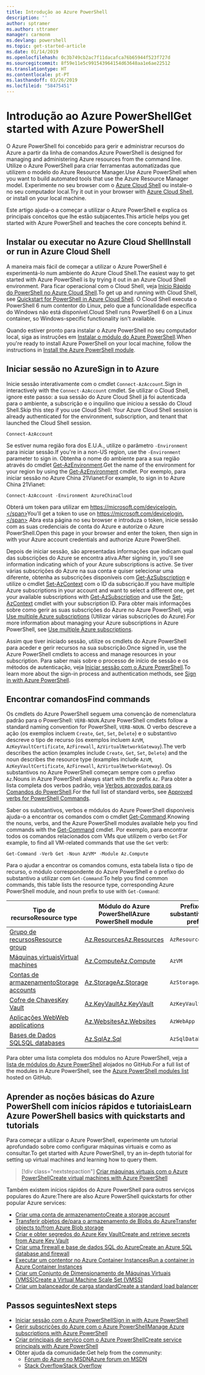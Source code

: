 ```yaml
---
title: Introdução ao Azure PowerShell
description: ''
author: sptramer
ms.author: sttramer
manager: carmonm
ms.devlang: powershell
ms.topic: get-started-article
ms.date: 01/14/2019
ms.openlocfilehash: 0c3b749cb2ac7f11dacafca76b65944f523f727d
ms.sourcegitcommit: 8f59e11e5c991543964154d63648aa1e6ae22512
ms.translationtype: HT
ms.contentlocale: pt-PT
ms.lasthandoff: 03/26/2019
ms.locfileid: "58475451"
---
```

# <a name="get-started-with-azure-powershell"></a><span data-ttu-id="dc4b4-102">Introdução ao Azure PowerShell</span><span class="sxs-lookup"><span data-stu-id="dc4b4-102">Get started with Azure PowerShell</span></span>

<span data-ttu-id="dc4b4-103">O Azure PowerShell foi concebido para gerir e administrar recursos do Azure a partir da linha de comandos.</span><span class="sxs-lookup"><span data-stu-id="dc4b4-103">Azure PowerShell is designed for managing and administering Azure resources from the command line.</span></span> <span data-ttu-id="dc4b4-104">Utilize o Azure PowerShell para criar ferramentas automatizadas que utilizem o modelo do Azure Resource Manager.</span><span class="sxs-lookup"><span data-stu-id="dc4b4-104">Use Azure PowerShell when you want to build automated tools that use the Azure Resource Manager model.</span></span>
<span data-ttu-id="dc4b4-105">Experimente no seu browser com o [Azure Cloud Shell](/azure/cloud-shell/overview) ou instale-o no seu computador local.</span><span class="sxs-lookup"><span data-stu-id="dc4b4-105">Try it out in your browser with [Azure Cloud Shell](/azure/cloud-shell/overview), or install on your local machine.</span></span>

<span data-ttu-id="dc4b4-106">Este artigo ajuda-o a começar a utilizar o Azure PowerShell e explica os principais conceitos que lhe estão subjacentes.</span><span class="sxs-lookup"><span data-stu-id="dc4b4-106">This article helps you get started with Azure PowerShell and teaches the core concepts behind it.</span></span>

## <a name="install-or-run-in-azure-cloud-shell"></a><span data-ttu-id="dc4b4-107">Instalar ou executar no Azure Cloud Shell</span><span class="sxs-lookup"><span data-stu-id="dc4b4-107">Install or run in Azure Cloud Shell</span></span>

<span data-ttu-id="dc4b4-108">A maneira mais fácil de começar a utilizar o Azure PowerShell é experimentá-lo num ambiente do Azure Cloud Shell.</span><span class="sxs-lookup"><span data-stu-id="dc4b4-108">The easiest way to get started with Azure PowerShell is by trying it out in an Azure Cloud Shell environment.</span></span>
<span data-ttu-id="dc4b4-109">Para ficar operacional com o Cloud Shell, veja [Início Rápido do PowerShell no Azure Cloud Shell](/azure/cloud-shell/quickstart-powershell).</span><span class="sxs-lookup"><span data-stu-id="dc4b4-109">To get up and running with Cloud Shell, see [Quickstart for PowerShell in Azure Cloud Shell](/azure/cloud-shell/quickstart-powershell).</span></span>
<span data-ttu-id="dc4b4-110">O Cloud Shell executa o PowerShell 6 num contentor do Linux, pelo que a funcionalidade específica do Windows não está disponível.</span><span class="sxs-lookup"><span data-stu-id="dc4b4-110">Cloud Shell runs PowerShell 6 on a Linux container, so Windows-specific functionality isn't available.</span></span>

<span data-ttu-id="dc4b4-111">Quando estiver pronto para instalar o Azure PowerShell no seu computador local, siga as instruções em [Instalar o módulo do Azure PowerShell](install-az-ps.md).</span><span class="sxs-lookup"><span data-stu-id="dc4b4-111">When you're ready to install Azure PowerShell on your local machine, follow the instructions in [Install the Azure PowerShell module](install-az-ps.md).</span></span>

## <a name="sign-in-to-azure"></a><span data-ttu-id="dc4b4-112">Iniciar sessão no Azure</span><span class="sxs-lookup"><span data-stu-id="dc4b4-112">Sign in to Azure</span></span>

<span data-ttu-id="dc4b4-113">Inicie sessão interativamente com o cmdlet `Connect-AzAccount`.</span><span class="sxs-lookup"><span data-stu-id="dc4b4-113">Sign in interactively with the `Connect-AzAccount` cmdlet.</span></span> <span data-ttu-id="dc4b4-114">Se utilizar o Cloud Shell, ignore este passo: a sua sessão do Azure Cloud Shell já foi autenticada para o ambiente, a subscrição e o inquilino que iniciou a sessão do Cloud Shell.</span><span class="sxs-lookup"><span data-stu-id="dc4b4-114">Skip this step if you use Cloud Shell: Your Azure Cloud Shell session is already authenticated for the environment, subscription, and tenant that launched the Cloud Shell session.</span></span>

```azurepowershell-interactive
Connect-AzAccount
```

<span data-ttu-id="dc4b4-115">Se estiver numa região fora dos E.U.A., utilize o parâmetro `-Environment` para iniciar sessão.</span><span class="sxs-lookup"><span data-stu-id="dc4b4-115">If you're in a non-US region, use the `-Environment` parameter to sign in.</span></span> <span data-ttu-id="dc4b4-116">Obtenha o nome do ambiente para a sua região através do cmdlet [Get-AzEnvironment](/powershell/module/Az.Accounts/Get-AzEnvironment).</span><span class="sxs-lookup"><span data-stu-id="dc4b4-116">Get the name of the environment for your region by using the [Get-AzEnvironment](/powershell/module/Az.Accounts/Get-AzEnvironment) cmdlet.</span></span> <span data-ttu-id="dc4b4-117">Por exemplo, para iniciar sessão no Azure China 21Vianet:</span><span class="sxs-lookup"><span data-stu-id="dc4b4-117">For example, to sign in to Azure China 21Vianet:</span></span>

```azurepowershell-interactive
Connect-AzAccount -Environment AzureChinaCloud
```

<span data-ttu-id="dc4b4-118">Obterá um token para utilizar em https://microsoft.com/devicelogin.</span><span class="sxs-lookup"><span data-stu-id="dc4b4-118">You'll get a token to use on https://microsoft.com/devicelogin.</span></span> <span data-ttu-id="dc4b4-119">Abra esta página no seu browser e introduza o token, inicie sessão com as suas credenciais de conta do Azure e autorize o Azure PowerShell.</span><span class="sxs-lookup"><span data-stu-id="dc4b4-119">Open this page in your browser and enter the token, then sign in with your Azure account credentials and authorize Azure PowerShell.</span></span> 

<span data-ttu-id="dc4b4-120">Depois de iniciar sessão, são apresentadas informações que indicam qual das subscrições do Azure se encontra ativa.</span><span class="sxs-lookup"><span data-stu-id="dc4b4-120">After signing in, you'll see information indicating which of your Azure subscriptions is active.</span></span> <span data-ttu-id="dc4b4-121">Se tiver várias subscrições do Azure na sua conta e quiser selecionar uma diferente, obtenha as subscrições disponíveis com [Get-AzSubscription](/powershell/module/az.accounts/get-azsubscription) e utilize o cmdlet [Set-AzContext](/powershell/module/az.accounts/set-azcontext) com o ID da subscrição.</span><span class="sxs-lookup"><span data-stu-id="dc4b4-121">If you have multiple Azure subscriptions in your account and want to select a different one, get your available subscriptions with [Get-AzSubscription](/powershell/module/az.accounts/get-azsubscription) and use the [Set-AzContext](/powershell/module/az.accounts/set-azcontext) cmdlet with your subscription ID.</span></span>
<span data-ttu-id="dc4b4-122">Para obter mais informações sobre como gerir as suas subscrições do Azure no Azure PowerShell, veja [Use multiple Azure subscriptions](manage-subscriptions-azureps.md) (Utilizar várias subscrições do Azure).</span><span class="sxs-lookup"><span data-stu-id="dc4b4-122">For more information about managing your Azure subscriptions in Azure PowerShell, see [Use multiple Azure subscriptions](manage-subscriptions-azureps.md).</span></span>

<span data-ttu-id="dc4b4-123">Assim que tiver iniciado sessão, utilize os cmdlets do Azure PowerShell para aceder e gerir recursos na sua subscrição.</span><span class="sxs-lookup"><span data-stu-id="dc4b4-123">Once signed in, use the Azure PowerShell cmdlets to access and manage resources in your subscription.</span></span> <span data-ttu-id="dc4b4-124">Para saber mais sobre o processo de início de sessão e os métodos de autenticação, veja [Iniciar sessão com o Azure PowerShell](authenticate-azureps.md).</span><span class="sxs-lookup"><span data-stu-id="dc4b4-124">To learn more about the sign-in process and authentication methods, see [Sign in with Azure PowerShell](authenticate-azureps.md).</span></span>

## <a name="find-commands"></a><span data-ttu-id="dc4b4-125">Encontrar comandos</span><span class="sxs-lookup"><span data-stu-id="dc4b4-125">Find commands</span></span>

<span data-ttu-id="dc4b4-126">Os cmdlets do Azure PowerShell seguem uma convenção de nomenclatura padrão para o PowerShell: `VERB-NOUN`.</span><span class="sxs-lookup"><span data-stu-id="dc4b4-126">Azure PowerShell cmdlets follow a standard naming convention for PowerShell, `VERB-NOUN`.</span></span> <span data-ttu-id="dc4b4-127">O verbo descreve a ação (os exemplos incluem `Create`, `Get`, `Set`, `Delete`) e o substantivo descreve o tipo de recurso (os exemplos incluem `AzVM`, `AzKeyVaultCertificate`, `AzFirewall`, `AzVirtualNetworkGateway`).</span><span class="sxs-lookup"><span data-stu-id="dc4b4-127">The verb describes the action (examples include `Create`, `Get`, `Set`, `Delete`) and the noun describes the resource type (examples include `AzVM`, `AzKeyVaultCertificate`, `AzFirewall`, `AzVirtualNetworkGateway`).</span></span> <span data-ttu-id="dc4b4-128">Os substantivos no Azure PowerShell começam sempre com o prefixo `Az`.</span><span class="sxs-lookup"><span data-stu-id="dc4b4-128">Nouns in Azure PowerShell always start with the prefix `Az`.</span></span> <span data-ttu-id="dc4b4-129">Para obter a lista completa dos verbos padrão, veja [Verbos aprovados para os Comandos do PowerShell](/powershell/developer/cmdlet/approved-verbs-for-windows-powershell-commands).</span><span class="sxs-lookup"><span data-stu-id="dc4b4-129">For the full list of standard verbs, see [Approved verbs for PowerShell Commands](/powershell/developer/cmdlet/approved-verbs-for-windows-powershell-commands).</span></span>

<span data-ttu-id="dc4b4-130">Saber os substantivos, verbos e módulos do Azure PowerShell disponíveis ajuda-o a encontrar os comandos com o cmdlet [Get-Command](/powershell/module/microsoft.powershell.core/get-command).</span><span class="sxs-lookup"><span data-stu-id="dc4b4-130">Knowing the nouns, verbs, and the Azure PowerShell modules available help you find commands with the [Get-Command](/powershell/module/microsoft.powershell.core/get-command) cmdlet.</span></span> <span data-ttu-id="dc4b4-131">Por exemplo, para encontrar todos os comandos relacionados com VMs que utilizem o verbo `Get`:</span><span class="sxs-lookup"><span data-stu-id="dc4b4-131">For example, to find all VM-related commands that use the `Get` verb:</span></span>

```powershell-interactive
Get-Command -Verb Get -Noun AzVM* -Module Az.Compute
```

<span data-ttu-id="dc4b4-132">Para o ajudar a encontrar os comandos comuns, esta tabela lista o tipo de recurso, o módulo correspondente do Azure PowerShell e o prefixo do substantivo a utilizar com `Get-Command`:</span><span class="sxs-lookup"><span data-stu-id="dc4b4-132">To help you find common commands, this table lists the resource type, corresponding Azure PowerShell module, and noun prefix to use with `Get-Command`:</span></span>

| <span data-ttu-id="dc4b4-133">Tipo de recurso</span><span class="sxs-lookup"><span data-stu-id="dc4b4-133">Resource type</span></span> | <span data-ttu-id="dc4b4-134">Módulo do Azure PowerShell</span><span class="sxs-lookup"><span data-stu-id="dc4b4-134">Azure PowerShell module</span></span> | <span data-ttu-id="dc4b4-135">Prefixo do substantivo</span><span class="sxs-lookup"><span data-stu-id="dc4b4-135">Noun prefix</span></span> |
|---------------|-------------------------|----------------|
| [<span data-ttu-id="dc4b4-136">Grupo de recursos</span><span class="sxs-lookup"><span data-stu-id="dc4b4-136">Resource group</span></span>](/azure/azure-resource-manager/resource-group-overview) | [<span data-ttu-id="dc4b4-137">Az.Resources</span><span class="sxs-lookup"><span data-stu-id="dc4b4-137">Az.Resources</span></span>](/powershell/module/az.resources#resources) | `AzResourceGroup` |
| [<span data-ttu-id="dc4b4-138">Máquinas virtuais</span><span class="sxs-lookup"><span data-stu-id="dc4b4-138">Virtual machines</span></span>](/azure/virtual-machines) | [<span data-ttu-id="dc4b4-139">Az.Compute</span><span class="sxs-lookup"><span data-stu-id="dc4b4-139">Az.Compute</span></span>](/powershell/module/az.compute#virtual_machines) | `AzVM` |
| [<span data-ttu-id="dc4b4-140">Contas de armazenamento</span><span class="sxs-lookup"><span data-stu-id="dc4b4-140">Storage accounts</span></span>](/azure/storage/common/storage-introduction) | [<span data-ttu-id="dc4b4-141">Az.Storage</span><span class="sxs-lookup"><span data-stu-id="dc4b4-141">Az.Storage</span></span>](/powershell/module/az.storage/) | `AzStorageAccount` |
| [<span data-ttu-id="dc4b4-142">Cofre de Chaves</span><span class="sxs-lookup"><span data-stu-id="dc4b4-142">Key Vault</span></span>](/azure/key-vault/key-vault-whatis) | [<span data-ttu-id="dc4b4-143">Az.KeyVault</span><span class="sxs-lookup"><span data-stu-id="dc4b4-143">Az.KeyVault</span></span>](/powershell/module/az.keyvault) | `AzKeyVault` |
| [<span data-ttu-id="dc4b4-144">Aplicações Web</span><span class="sxs-lookup"><span data-stu-id="dc4b4-144">Web applications</span></span>](/azure/app-service) | [<span data-ttu-id="dc4b4-145">Az.Websites</span><span class="sxs-lookup"><span data-stu-id="dc4b4-145">Az.Websites</span></span>](/powershell/module/az.websites) | `AzWebApp` |
| [<span data-ttu-id="dc4b4-146">Bases de Dados SQL</span><span class="sxs-lookup"><span data-stu-id="dc4b4-146">SQL databases</span></span>](/azure/sql-database) | [<span data-ttu-id="dc4b4-147">Az.Sql</span><span class="sxs-lookup"><span data-stu-id="dc4b4-147">Az.Sql</span></span>](/powershell/module/az.sql) | `AzSqlDatabase` |

<span data-ttu-id="dc4b4-148">Para obter uma lista completa dos módulos no Azure PowerShell, veja a [lista de módulos do Azure PowerShell](https://github.com/Azure/azure-powershell/blob/master/documentation/azure-powershell-modules.md) alojados no GitHub.</span><span class="sxs-lookup"><span data-stu-id="dc4b4-148">For a full list of the modules in Azure PowerShell, see the [Azure PowerShell modules list](https://github.com/Azure/azure-powershell/blob/master/documentation/azure-powershell-modules.md) hosted on GitHub.</span></span>

## <a name="learn-azure-powershell-basics-with-quickstarts-and-tutorials"></a><span data-ttu-id="dc4b4-149">Aprender as noções básicas do Azure PowerShell com inícios rápidos e tutoriais</span><span class="sxs-lookup"><span data-stu-id="dc4b4-149">Learn Azure PowerShell basics with quickstarts and tutorials</span></span>

<span data-ttu-id="dc4b4-150">Para começar a utilizar o Azure PowerShell, experimente um tutorial aprofundado sobre como configurar máquinas virtuais e como as consultar.</span><span class="sxs-lookup"><span data-stu-id="dc4b4-150">To get started with Azure PowerShell, try an in-depth tutorial for setting up virtual machines and learning how to query them.</span></span>

> [!div class="nextstepaction"]
> [<span data-ttu-id="dc4b4-151">Criar máquinas virtuais com o Azure PowerShell</span><span class="sxs-lookup"><span data-stu-id="dc4b4-151">Create virtual machines with Azure PowerShell</span></span>](azureps-vm-tutorial.yml)

<span data-ttu-id="dc4b4-152">Também existem inícios rápidos do Azure PowerShell para outros serviços populares do Azure:</span><span class="sxs-lookup"><span data-stu-id="dc4b4-152">There are also Azure PowerShell quickstarts for other popular Azure services:</span></span>

* [<span data-ttu-id="dc4b4-153">Criar uma conta de armazenamento</span><span class="sxs-lookup"><span data-stu-id="dc4b4-153">Create a storage account</span></span>](/azure/storage/common/storage-quickstart-create-account?tabs=azure-powershell)
* [<span data-ttu-id="dc4b4-154">Transferir objetos de/para o armazenamento de Blobs do Azure</span><span class="sxs-lookup"><span data-stu-id="dc4b4-154">Transfer objects to/from Azure Blob storage</span></span>](/azure/storage/blobs/storage-quickstart-blobs-powershell)
* [<span data-ttu-id="dc4b4-155">Criar e obter segredos do Azure Key Vault</span><span class="sxs-lookup"><span data-stu-id="dc4b4-155">Create and retrieve secrets from Azure Key Vault</span></span>](/azure/key-vault/quick-create-powershell)
* [<span data-ttu-id="dc4b4-156">Criar uma firewall e base de dados SQL do Azure</span><span class="sxs-lookup"><span data-stu-id="dc4b4-156">Create an Azure SQL database and firewall</span></span>](/azure/sql-database/scripts/sql-database-create-and-configure-database-powershell)
* [<span data-ttu-id="dc4b4-157">Executar um contentor no Azure Container Instances</span><span class="sxs-lookup"><span data-stu-id="dc4b4-157">Run a container in Azure Container Instances</span></span>](/azure/container-instances/container-instances-quickstart-powershell)
* [<span data-ttu-id="dc4b4-158">Criar um Conjunto de Dimensionamento de Máquinas Virtuais (VMSS)</span><span class="sxs-lookup"><span data-stu-id="dc4b4-158">Create a Virtual Machine Scale Set (VMSS)</span></span>](/azure/virtual-machine-scale-sets/quick-create-powershell)
* [<span data-ttu-id="dc4b4-159">Criar um balanceador de carga standard</span><span class="sxs-lookup"><span data-stu-id="dc4b4-159">Create a standard load balancer</span></span>](/azure/load-balancer/quickstart-create-standard-load-balancer-powershell)

## <a name="next-steps"></a><span data-ttu-id="dc4b4-160">Passos seguintes</span><span class="sxs-lookup"><span data-stu-id="dc4b4-160">Next steps</span></span>

* [<span data-ttu-id="dc4b4-161">Iniciar sessão com o Azure PowerShell</span><span class="sxs-lookup"><span data-stu-id="dc4b4-161">Sign in with Azure PowerShell</span></span>](authenticate-azureps.md)
* [<span data-ttu-id="dc4b4-162">Gerir subscrições do Azure com o Azure PowerShell</span><span class="sxs-lookup"><span data-stu-id="dc4b4-162">Manage Azure subscriptions with Azure PowerShell</span></span>](manage-subscriptions-azureps.md)
* [<span data-ttu-id="dc4b4-163">Criar principais de serviço com o Azure PowerShell</span><span class="sxs-lookup"><span data-stu-id="dc4b4-163">Create service principals with Azure PowerShell</span></span>](create-azure-service-principal-azureps.md)
* <span data-ttu-id="dc4b4-164">Obter ajuda da comunidade:</span><span class="sxs-lookup"><span data-stu-id="dc4b4-164">Get help from the community:</span></span>
  * [<span data-ttu-id="dc4b4-165">Fórum do Azure no MSDN</span><span class="sxs-lookup"><span data-stu-id="dc4b4-165">Azure forum on MSDN</span></span>](http://go.microsoft.com/fwlink/p/?LinkId=320212)
  * [<span data-ttu-id="dc4b4-166">Stack Overflow</span><span class="sxs-lookup"><span data-stu-id="dc4b4-166">Stack Overflow</span></span>](http://go.microsoft.com/fwlink/?LinkId=320213)

